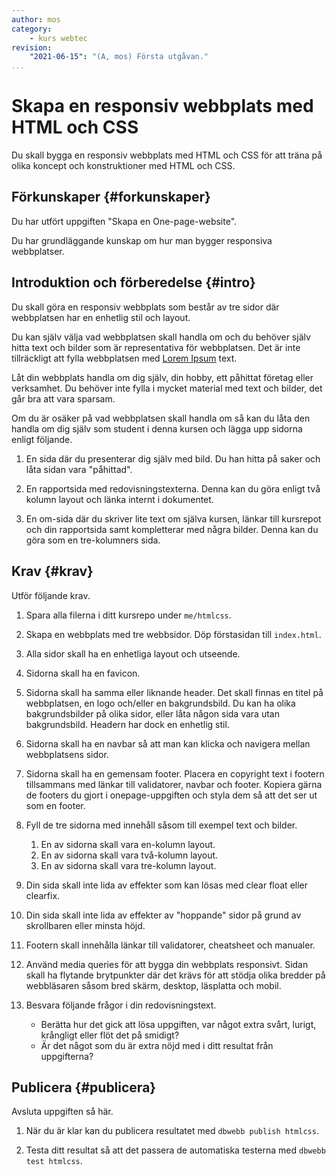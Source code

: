 ```yaml
---
author: mos
category:
    - kurs webtec
revision:
    "2021-06-15": "(A, mos) Första utgåvan."
...
```

Skapa en responsiv webbplats med HTML och CSS
===================================

Du skall bygga en responsiv webbplats med HTML och CSS för att träna på olika koncept och konstruktioner med HTML och CSS.

<!--more-->



Förkunskaper {#forkunskaper}
-----------------------

Du har utfört uppgiften "Skapa en One-page-website".

Du har grundläggande kunskap om hur man bygger responsiva webbplatser.



<!--
Genomgång {#genom}
------------------------

Här är en video som "pratar" dig igenom uppgiftens upplägg och visar hur du kommer igång.

[YOUTUBE src="gKzwQTG9eCI" width=700 caption="Kurs mvc kmom03 tisdagsgenomgång, del 3/3 uppgiften (Zoom med Mikael)."]
-->



Introduktion och förberedelse {#intro}
-----------------------

Du skall göra en responsiv webbplats som består av tre sidor där webbplatsen har en enhetlig stil och layout.

Du kan själv välja vad webbplatsen skall handla om och du behöver själv hitta text och bilder som är representativa för webbplatsen. Det är inte tillräckligt att fylla webbplatsen med [Lorem Ipsum](https://www.lipsum.com/) text.

Låt din webbplats handla om dig själv, din hobby, ett påhittat företag eller verksamhet. Du behöver inte fylla i mycket material med text och bilder, det går bra att vara sparsam.

Om du är osäker på vad webbplatsen skall handla om så kan du låta den handla om dig själv som student i denna kursen och lägga upp sidorna enligt följande.

1. En sida där du presenterar dig själv med bild. Du han hitta på saker och låta sidan vara "påhittad".

1. En rapportsida med redovisningstexterna. Denna kan du göra enligt två kolumn layout och länka internt i dokumentet.

1. En om-sida där du skriver lite text om själva kursen, länkar till kursrepot och din rapportsida samt kompletterar med några bilder. Denna kan du göra som en tre-kolumners sida.



Krav {#krav}
-----------------------

Utför följande krav.

1. Spara alla filerna i ditt kursrepo under `me/htmlcss`.

1. Skapa en webbplats med tre webbsidor. Döp förstasidan till `index.html`.

1. Alla sidor skall ha en enhetliga layout och utseende.

1. Sidorna skall ha en favicon.

1. Sidorna skall ha samma eller liknande header. Det skall finnas en titel på webbplatsen, en logo och/eller en bakgrundsbild. Du kan ha olika bakgrundsbilder på olika sidor, eller låta någon sida vara utan bakgrundsbild. Headern har dock en enhetlig stil.

1. Sidorna skall ha en navbar så att man kan klicka och navigera mellan webbplatsens sidor.

1. Sidorna skall ha en gemensam footer. Placera en copyright text i footern tillsammans med länkar till validatorer, navbar och footer. Kopiera gärna de footers du gjort i onepage-uppgiften och styla dem så att det ser ut som en footer. 

1. Fyll de tre sidorna med innehåll såsom till exempel text och bilder.
    1. En av sidorna skall vara en-kolumn layout.
    1. En av sidorna skall vara två-kolumn layout.
    1. En av sidorna skall vara tre-kolumn layout.

1. Din sida skall inte lida av effekter som kan lösas med clear float eller clearfix.

1. Din sida skall inte lida av effekter av "hoppande" sidor på grund av skrollbaren eller minsta höjd.

1. Footern skall innehålla länkar till validatorer, cheatsheet och manualer.

1. Använd media queries för att bygga din webbplats responsivt. Sidan skall ha flytande brytpunkter där det krävs för att stödja olika bredder på webbläsaren såsom bred skärm, desktop, läsplatta och mobil.

1. Besvara följande frågor i din redovisningstext.

    * Berätta hur det gick att lösa uppgiften, var något extra svårt, lurigt, krångligt eller flöt det på smidigt?
    * Är det något som du är extra nöjd med i ditt resultat från uppgifterna?



Publicera {#publicera}
-----------------------

Avsluta uppgiften så här.

1. När du är klar kan du publicera resultatet med `dbwebb publish htmlcss`.

1. Testa ditt resultat så att det passera de automatiska testerna med `dbwebb test htmlcss`.
